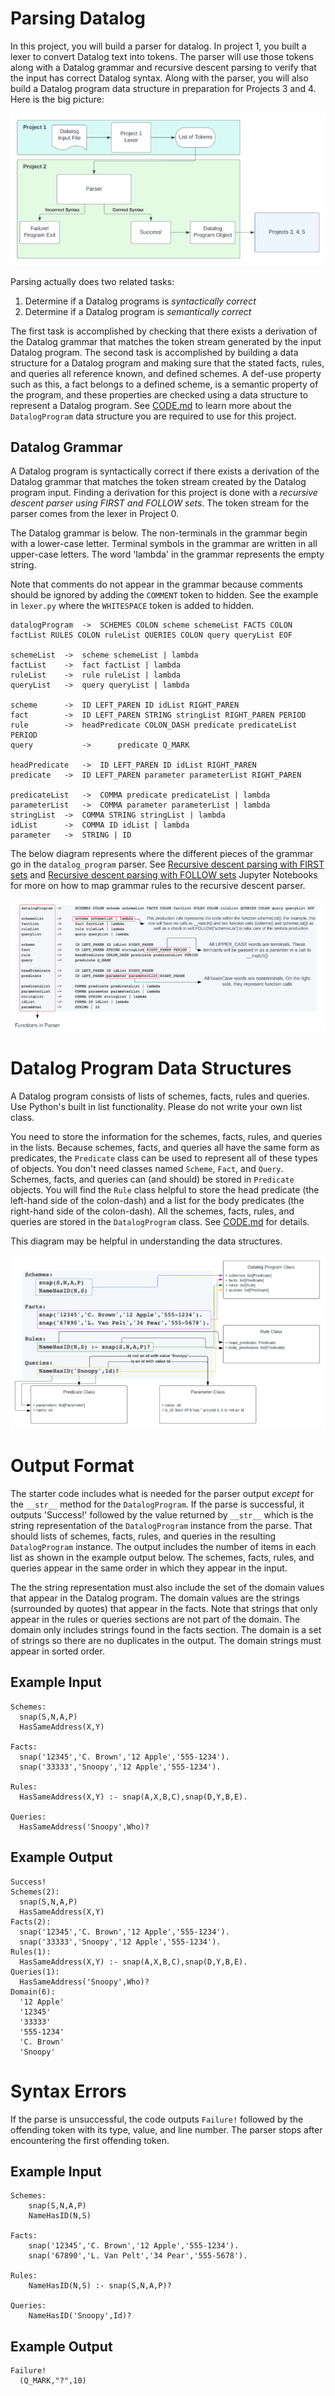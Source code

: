 # Parsing Datalog

In this project, you will build a parser for datalog. In project 1, you built a lexer to convert Datalog text into tokens. The parser will use those tokens along with a Datalog grammar and recursive descent parsing to verify that the input has correct Datalog syntax. Along with the parser, you will also build a Datalog program data structure in preparation for Projects 3 and 4. Here is the big picture:

<p align="center">
<img src="big-picture.png" alt="drawing"/>
</p>

Parsing actually does two related tasks:

1. Determine if a Datalog programs is _syntactically correct_
1. Determine if a Datalog program is _semantically correct_

The first task is accomplished by checking that there exists a derivation of the Datalog grammar that matches the token stream generated by the input Datalog program. The second task is accomplished by building a data structure for a Datalog program and making sure that the stated facts, rules, and queries all reference known, and defined schemes. A def-use property such as this, a fact belongs to a defined scheme, is a semantic property of the program, and these properties are checked using a data structure to represent a Datalog program. See [CODE.md](CODE.md) to learn more about the `DatalogProgram` data structure you are required to use for this project.

## Datalog Grammar

A Datalog program is syntactically correct if there exists a derivation of the Datalog grammar that matches the token stream created by the Datalog program input. Finding a derivation for this project is done with a _recursive descent parser using FIRST and FOLLOW sets_. The token stream for the parser comes from the lexer in Project 0.

The Datalog grammar is below. The non-terminals in the grammar begin with a lower-case letter. Terminal symbols in the grammar are written in all upper-case letters. The word 'lambda' in the grammar represents the empty string.

Note that comments do not appear in the grammar because comments should be ignored by adding the `COMMENT` token to hidden. See the example in `lexer.py` where the `WHITESPACE` token is added to hidden.

```
datalogProgram  ->  SCHEMES COLON scheme schemeList FACTS COLON factList RULES COLON ruleList QUERIES COLON query queryList EOF

schemeList  ->  scheme schemeList | lambda
factList    ->  fact factList | lambda
ruleList    ->  rule ruleList | lambda
queryList   ->  query queryList | lambda

scheme      ->  ID LEFT_PAREN ID idList RIGHT_PAREN
fact        ->  ID LEFT_PAREN STRING stringList RIGHT_PAREN PERIOD
rule        ->  headPredicate COLON_DASH predicate predicateList PERIOD
query           ->      predicate Q_MARK

headPredicate   ->  ID LEFT_PAREN ID idList RIGHT_PAREN
predicate   ->  ID LEFT_PAREN parameter parameterList RIGHT_PAREN

predicateList   ->  COMMA predicate predicateList | lambda
parameterList   ->  COMMA parameter parameterList | lambda
stringList  ->  COMMA STRING stringList | lambda
idList      ->  COMMA ID idList | lambda
parameter   ->  STRING | ID
```

The below diagram represents where the different pieces of the grammar go in the `datalog_program` parser. See [Recursive descent parsing with FIRST sets](Recursive_descent_parsing_code_example_2024.ipynb) and [Recursive descent parsing with FOLLOW sets](Recursive_descent_parsing_code_with_FOLLOW_example_2024.ipynb) Jupyter Notebooks for more on how to map grammar rules to the recursive descent parser.

<p align="center">
<img src="parser-functions.png" alt="drawing"/>
</p>

# Datalog Program Data Structures

A Datalog program consists of lists of schemes, facts, rules and queries. Use Python's built in list functionality. Please do not write your own list class.

You need to store the information for the schemes, facts, rules, and queries in the lists. Because schemes, facts, and queries all have the same form as predicates, the `Predicate` class can be used to represent all of these types of objects. You don't need classes named `Scheme`, `Fact`, and `Query`. Schemes, facts, and queries can (and should) be stored in `Predicate` objects. You will find the `Rule` class helpful to store the head predicate (the left-hand side of the colon-dash) and a list for the body predicates (the right-hand side of the colon-dash). All the schemes, facts, rules, and queries are stored in the `DatalogProgram` class. See [CODE.md](CODE.md) for details.

This diagram may be helpful in understanding the data structures.

<p align="center">
<img src="data-structure.png" alt="drawing"/>
</p>

# Output Format

The starter code includes what is needed for the parser output _except_ for the `__str__` method for the `DatalogProgram`. If the parse is successful, it outputs 'Success!' followed by the value returned by `__str__` which is the string representation of the `DatalogProgram` instance from the parse. That should lists of schemes, facts, rules, and queries in the resulting `DatalogProgram` instance. The output includes the number of items in each list as shown in the example output below. The schemes, facts, rules, and queries appear in the same order in which they appear in the input.

The the string representation must also include the set of the domain values that appear in the Datalog program. The domain values are the strings (surrounded by quotes) that appear in the facts. Note that strings that only appear in the rules or queries sections are not part of the domain. The domain only includes strings found in the facts section. The domain is a set of strings so there are no duplicates in the output. The domain strings must appear in sorted order.

## Example Input

```
Schemes:
  snap(S,N,A,P)
  HasSameAddress(X,Y)

Facts:
  snap('12345','C. Brown','12 Apple','555-1234').
  snap('33333','Snoopy','12 Apple','555-1234').

Rules:
  HasSameAddress(X,Y) :- snap(A,X,B,C),snap(D,Y,B,E).

Queries:
  HasSameAddress('Snoopy',Who)?
```

## Example Output

```
Success!
Schemes(2):
  snap(S,N,A,P)
  HasSameAddress(X,Y)
Facts(2):
  snap('12345','C. Brown','12 Apple','555-1234').
  snap('33333','Snoopy','12 Apple','555-1234').
Rules(1):
  HasSameAddress(X,Y) :- snap(A,X,B,C),snap(D,Y,B,E).
Queries(1):
  HasSameAddress('Snoopy',Who)?
Domain(6):
  '12 Apple'
  '12345'
  '33333'
  '555-1234'
  'C. Brown'
  'Snoopy'
```

# Syntax Errors

If the parse is unsuccessful, the code outputs `Failure!` followed by the offending token with its type, value, and line number. The parser stops after encountering the first offending token.

## Example Input

```
Schemes:
    snap(S,N,A,P)
    NameHasID(N,S)

Facts:
    snap('12345','C. Brown','12 Apple','555-1234').
    snap('67890','L. Van Pelt','34 Pear','555-5678').

Rules:
    NameHasID(N,S) :- snap(S,N,A,P)?

Queries:
    NameHasID('Snoopy',Id)?
```

## Example Output

```
Failure!
  (Q_MARK,"?",10)
```
